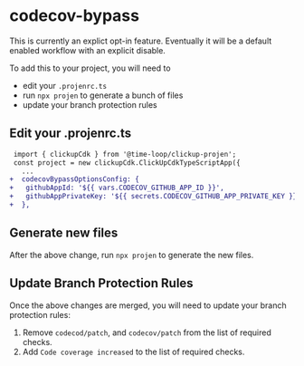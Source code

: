 # codecov-bypass

This is currently an explict opt-in feature. Eventually it will be a default enabled workflow with an explicit disable.

To add this to your project, you will need to

- edit your `.projenrc.ts`
- run `npx projen` to generate a bunch of files
- update your branch protection rules

## Edit your .projenrc.ts

```diff
 import { clickupCdk } from '@time-loop/clickup-projen';
 const project = new clickupCdk.ClickUpCdkTypeScriptApp({
   ...
+  codecovBypassOptionsConfig: {
+   githubAppId: '${{ vars.CODECOV_GITHUB_APP_ID }}',
+   githubAppPrivateKey: '${{ secrets.CODECOV_GITHUB_APP_PRIVATE_KEY }}'
+  },
```

## Generate new files

After the above change, run `npx projen` to generate the new files.

## Update Branch Protection Rules

Once the above changes are merged, you will need to update your branch protection rules:

1. Remove `codecod/patch`, and `codecov/patch` from the list of required checks.
2. Add `Code coverage increased` to the list of required checks.
